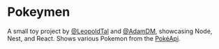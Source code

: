 # Pokeymen

A small toy project by [@LeopoldTal](https://github.com/LeopoldTal) and [@AdamDM](https://github.com/AdamDM), showcasing Node, Nest, and React. Shows various Pokemon from the [PokéApi](https://pokeapi.co/).
